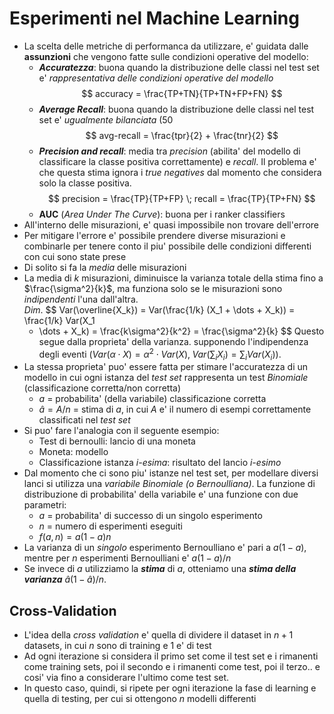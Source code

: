 # Esperimenti nel Machine Learning 
* La scelta delle metriche di performanca da utilizzare, e' guidata dalle
  **assunzioni** che vengono fatte sulle condizioni operative del modello:
  * ***Accuratezza***: buona quando la distribuzione delle classi nel test set
    e' *rappresentativa delle condizioni operative del modello*
    $$
    accuracy = \frac{TP+TN}{TP+TN+FP+FN} 
    $$
  * ***Average Recall***: buona quando la distribuzione delle classi nel test
    set e' *ugualmente bilanciata* $(50%/50%)$ 
    $$
    avg-recall = \frac{tpr}{2} + \frac{tnr}{2}
    $$
  * ***Precision and recall***: media tra *precision* (abilita' del modello di
    classificare la classe positiva correttamente) e *recall*. Il
    problema e' che questa stima ignora i *true negatives* dal momento che
    considera solo la classe positiva.
    $$
    precision = \frac{TP}{TP+FP} \; recall = \frac{TP}{TP+FN}
    $$
  * **AUC** (*Area Under The Curve*): buona per i ranker classifiers
* All'interno delle misurazioni, e' quasi impossibile non trovare dell'errore
* Per mitigare l'errore e' possibile prendere diverse misurazioni e combinarle
  per tenere conto il piu' possibile delle condizioni differenti con cui sono
  state prese
* Di solito si fa la *media* delle misurazioni
* La media di $k$ misurazioni, diminuisce la varianza totale della stima fino a
  $\frac{\sigma^2}{k}$, ma funziona solo se le misurazioni sono *indipendenti*
  l'una dall'altra.  
  *Dim*.
  $$
  Var(\overline{X_k}) = Var(\frac{1/k} (X_1 + \dots + X_k)) = \frac{1/k} Var(X_1
  + \dots + X_k) = \frac{k\sigma^2}{k^2} = \frac{\sigma^2}{k} 
  $$
  Questo segue dalla proprieta' della varianza. supponendo l'indipendenza degli
  eventi ($Var(\alpha \cdot X) = \alpha^2 \cdot Var(X), \; Var(\sum_i X_i) =
  \sum_i Var(X_i)$).
* La stessa proprieta' puo' essere fatta per stimare l'accuratezza di un modello
  in cui ogni istanza del *test set* rappresenta un test *Binomiale*
  (classificazione corretta/non corretta) 
    * $a$ = probabilita' (della variabile) classificazione corretta
    * $\hat{a} = A/n$ = stima di $a$, in cui $A$ e' il numero di esempi
      correttamente classificati nel *test set* 
* Si puo' fare l'analogia con il seguente esempio:
    * Test di bernoulli: lancio di una moneta 
    * Moneta: modello
    * Classificazione istanza *i-esima*: risultato del lancio *i-esimo*
* Dal momento che ci sono piu' istanze nel test set, per modellare diversi lanci
  si utilizza una *variabile Binomiale (o Bernoulliana)*.
  La funzione di distribuzione di probabilita' della variabile e' una funzione
  con due parametri:
    * $a$ = probabilita' di successo di un singolo esperimento 
    * $n$ = numero di esperimenti eseguiti
    * $f(a, n) = a(1-a)n$
* La varianza di un *singolo* esperimento Bernoulliano e' pari a $a(1 - a)$,
  mentre per $n$ esperimenti Bernoulliani e' $a(1-a)/n$
* Se invece di $a$ utilizziamo la ***stima*** di $a$, otteniamo una ***stima
  della varianza*** $\hat{a}(1-\hat{a})/n$.
 
## Cross-Validation
* L'idea della *cross validation* e' quella di dividere il dataset in $n+1$
  datasets, in cui $n$ sono di training e 1 e' di test
* Ad ogni iterazione si considera il primo set come il test set e i rimanenti
  come training sets, poi il secondo e i rimanenti come test, poi il terzo.. e
  cosi' via fino a considerare l'ultimo come test set. 
* In questo caso, quindi, si ripete per ogni iterazione la fase di learning e
  quella di testing, per cui si ottengono $n$ modelli differenti
